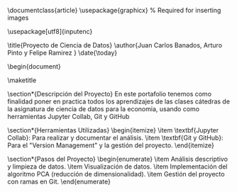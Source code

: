 \documentclass{article}
\usepackage{graphicx} % Required for inserting images


\usepackage[utf8]{inputenc}

\title{Proyecto de Ciencia de Datos}
\author{Juan Carlos Banados, Arturo Pinto y Felipe Ramirez }
\date{\today}

\begin{document}

\maketitle

\section*{Descripción del Proyecto}
En este portafolio tenemos como finalidad poner en practica todos los aprendizajes de las clases cátedras de la asignatura de ciencia de datos para la economia, usando como herramientas Jupyter Collab, Git y GitHub 

\section*{Herramientas Utilizadas}
\begin{itemize}
    \item \textbf{Jupyter Collab}: Para realizar y documentar el análisis.
    \item \textbf{Git y GitHub}: Para el "Version Management" y la gestión del proyecto.
\end{itemize}

\section*{Pasos del Proyecto}
\begin{enumerate}
    \item Análisis descriptivo y limpieza de datos.
    \item Visualización de datos.
    \item Implementación del algoritmo PCA (reducción de dimensionalidad).
    \item Gestión del proyecto con ramas en Git.
\end{enumerate}
